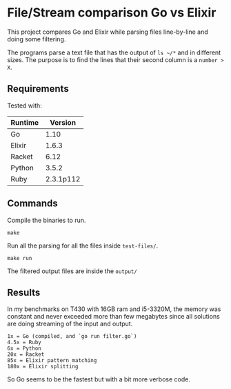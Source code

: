 # File/Stream comparison Go vs Elixir

This project compares Go and Elixir while parsing files line-by-line and doing some filtering.

The programs parse a text file that has the output of `ls ~/*` and in different sizes. The purpose is to find the lines that their second column is a `number > X`.

## Requirements

Tested with:

|Runtime|Version|
|---|---|
|Go|1.10|
|Elixir|1.6.3|
|Racket|6.12|
|Python|3.5.2|
|Ruby|2.3.1p112|

## Commands

Compile the binaries to run.

```
make
```

Run all the parsing for all the files inside `test-files/`.

```
make run
```

The filtered output files are inside the `output/`

## Results

In my benchmarks on T430 with 16GB ram and i5-3320M, the memory was constant and never exceeded more than few megabytes since all solutions are doing streaming of the input and output.

```
1x = Go (compiled, and `go run filter.go`)
4.5x = Ruby
6x = Python
20x = Racket
85x = Elixir pattern matching
180x = Elixir splitting
```

So Go seems to be the fastest but with a bit more verbose code.

